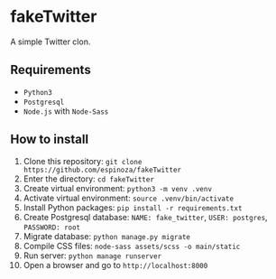 # fakeTwitter

A simple Twitter clon.

## Requirements
* `Python3`
* `Postgresql`
* `Node.js` with `Node-Sass`

## How to install

1. Clone this repository: `git clone https://github.com/espinoza/fakeTwitter`
2. Enter the directory: `cd fakeTwitter`
3. Create virtual environment: `python3 -m venv .venv`
4. Activate virtual environment: `source .venv/bin/activate`
5. Install Python packages: `pip install -r requirements.txt`
6. Create Postgresql database: `NAME: fake_twitter`, `USER: postgres`, `PASSWORD: root`
7. Migrate database: `python manage.py migrate`
8. Compile CSS files: `node-sass assets/scss -o main/static`
9. Run server: `python manage runserver`
10. Open a browser and go to `http://localhost:8000`
